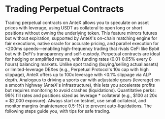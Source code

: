 # Trading Perpetual Contracts

Trading perpetual contracts on AnteX allows you to speculate on asset prices with leverage, using USDT as collateral to open long or short positions without owning the underlying token. This feature mirrors futures but without expiration, supported by AnteX's on-chain matching engine for fair executions, native oracle for accurate pricing, and parallel execution for <200ms speeds—enabling high-frequency trading that rivals CeFi like Bybit but with DeFi's transparency and self-custody. Perpetual contracts are ideal for hedging or amplified returns, with funding rates (0.01-0.05% every 8 hours) balancing markets. Unlike spot trading (buying/selling actual assets) or limited-leverage DEXes (e.g., Perpetual Protocol's 10x cap with high slippage), AnteX offers up to 100x leverage with <0.1% slippage via ALP depth. Analogous to driving a sports car with adjustable gears (leverage) on a smooth highway (AnteX's infrastructure), this lets you accelerate profits but requires monitoring to avoid crashes (liquidations). Quantitative perks: 99% fill rates and positions sized as leverage \* collateral (e.g., $100 at 20x = $2,000 exposure). Always start on testnet, use small collateral, and monitor margins (maintenance 0.5-1%) to prevent auto-liquidations. The following steps guide you, with tips for safe trading.
